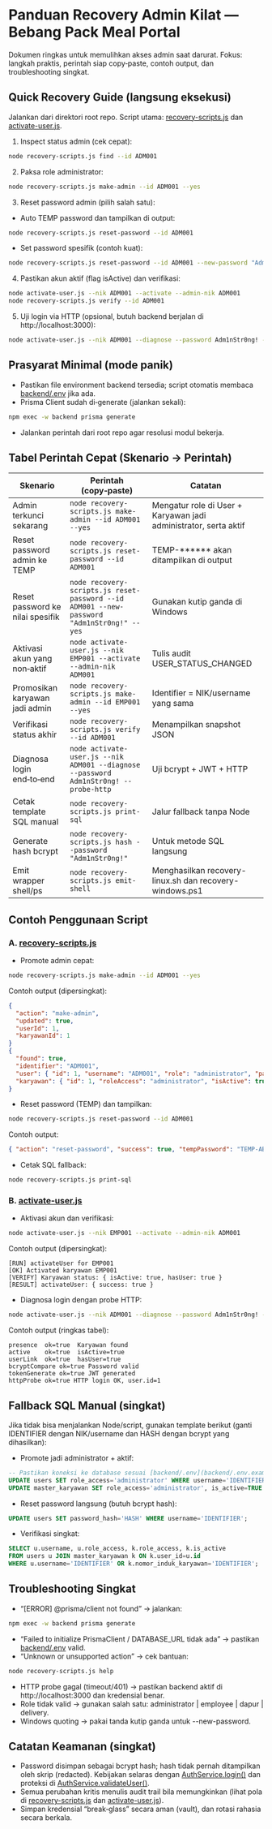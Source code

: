 # Panduan Recovery Admin Kilat — Bebang Pack Meal Portal
Dokumen ringkas untuk memulihkan akses admin saat darurat. Fokus: langkah praktis, perintah siap copy‑paste, contoh output, dan troubleshooting singkat.

## Quick Recovery Guide (langsung eksekusi)
Jalankan dari direktori root repo. Script utama: [recovery-scripts.js](recovery-scripts.js:1) dan [activate-user.js](activate-user.js:1).

1) Inspect status admin (cek cepat):
```bash
node recovery-scripts.js find --id ADM001
```

2) Paksa role administrator:
```bash
node recovery-scripts.js make-admin --id ADM001 --yes
```

3) Reset password admin (pilih salah satu):
- Auto TEMP password dan tampilkan di output:
```bash
node recovery-scripts.js reset-password --id ADM001
```
- Set password spesifik (contoh kuat):
```bash
node recovery-scripts.js reset-password --id ADM001 --new-password "Adm1nStr0ng!" --yes
```

4) Pastikan akun aktif (flag isActive) dan verifikasi:
```bash
node activate-user.js --nik ADM001 --activate --admin-nik ADM001
node recovery-scripts.js verify --id ADM001
```

5) Uji login via HTTP (opsional, butuh backend berjalan di http://localhost:3000):
```bash
node activate-user.js --nik ADM001 --diagnose --password Adm1nStr0ng! --probe-http
```

## Prasyarat Minimal (mode panik)
- Pastikan file environment backend tersedia; script otomatis membaca [backend/.env](backend/.env.example:1) jika ada.
- Prisma Client sudah di‑generate (jalankan sekali): 
```bash
npm exec -w backend prisma generate
```
- Jalankan perintah dari root repo agar resolusi modul bekerja.

## Tabel Perintah Cepat (Skenario → Perintah)
| Skenario | Perintah (copy‑paste) | Catatan |
|---|---|---|
| Admin terkunci sekarang | `node recovery-scripts.js make-admin --id ADM001 --yes` | Mengatur role di User + Karyawan jadi administrator, serta aktif |
| Reset password admin ke TEMP | `node recovery-scripts.js reset-password --id ADM001` | TEMP-****** akan ditampilkan di output |
| Reset password ke nilai spesifik | `node recovery-scripts.js reset-password --id ADM001 --new-password "Adm1nStr0ng!" --yes` | Gunakan kutip ganda di Windows |
| Aktivasi akun yang non‑aktif | `node activate-user.js --nik EMP001 --activate --admin-nik ADM001` | Tulis audit USER_STATUS_CHANGED |
| Promosikan karyawan jadi admin | `node recovery-scripts.js make-admin --id EMP001 --yes` | Identifier = NIK/username yang sama |
| Verifikasi status akhir | `node recovery-scripts.js verify --id ADM001` | Menampilkan snapshot JSON |
| Diagnosa login end‑to‑end | `node activate-user.js --nik ADM001 --diagnose --password Adm1nStr0ng! --probe-http` | Uji bcrypt + JWT + HTTP |
| Cetak template SQL manual | `node recovery-scripts.js print-sql` | Jalur fallback tanpa Node |
| Generate hash bcrypt | `node recovery-scripts.js hash --password "Adm1nStr0ng!"` | Untuk metode SQL langsung |
| Emit wrapper shell/ps | `node recovery-scripts.js emit-shell` | Menghasilkan recovery-linux.sh dan recovery-windows.ps1 |

## Contoh Penggunaan Script

### A. [recovery-scripts.js](recovery-scripts.js:1)
- Promote admin cepat:
```bash
node recovery-scripts.js make-admin --id ADM001 --yes
```
Contoh output (dipersingkat):
```json
{
  "action": "make-admin",
  "updated": true,
  "userId": 1,
  "karyawanId": 1
}
{
  "found": true,
  "identifier": "ADM001",
  "user": { "id": 1, "username": "ADM001", "role": "administrator", "passwordHash": "<redacted>" },
  "karyawan": { "id": 1, "roleAccess": "administrator", "isActive": true }
}
```

- Reset password (TEMP) dan tampilkan:
```bash
node recovery-scripts.js reset-password --id ADM001
```
Contoh output:
```json
{ "action": "reset-password", "success": true, "tempPassword": "TEMP-ABC234" }
```

- Cetak SQL fallback:
```bash
node recovery-scripts.js print-sql
```

### B. [activate-user.js](activate-user.js:1)
- Aktivasi akun dan verifikasi:
```bash
node activate-user.js --nik EMP001 --activate --admin-nik ADM001
```
Contoh output (dipersingkat):
```text
[RUN] activateUser for EMP001
[OK] Activated karyawan EMP001
[VERIFY] Karyawan status: { isActive: true, hasUser: true }
[RESULT] activateUser: { success: true }
```

- Diagnosa login dengan probe HTTP:
```bash
node activate-user.js --nik ADM001 --diagnose --password Adm1nStr0ng! --probe-http
```
Contoh output (ringkas tabel):
```text
presence  ok=true  Karyawan found
active    ok=true  isActive=true
userLink  ok=true  hasUser=true
bcryptCompare ok=true Password valid
tokenGenerate ok=true JWT generated
httpProbe ok=true HTTP login OK, user.id=1
```

## Fallback SQL Manual (singkat)
Jika tidak bisa menjalankan Node/script, gunakan template berikut (ganti IDENTIFIER dengan NIK/username dan HASH dengan bcrypt yang dihasilkan):

- Promote jadi administrator + aktif:
```sql
-- Pastikan koneksi ke database sesuai [backend/.env](backend/.env.example:1)
UPDATE users SET role_access='administrator' WHERE username='IDENTIFIER';
UPDATE master_karyawan SET role_access='administrator', is_active=TRUE WHERE nomor_induk_karyawan='IDENTIFIER';
```

- Reset password langsung (butuh bcrypt hash):
```sql
UPDATE users SET password_hash='HASH' WHERE username='IDENTIFIER';
```

- Verifikasi singkat:
```sql
SELECT u.username, u.role_access, k.role_access, k.is_active
FROM users u JOIN master_karyawan k ON k.user_id=u.id
WHERE u.username='IDENTIFIER' OR k.nomor_induk_karyawan='IDENTIFIER';
```

## Troubleshooting Singkat
- “[ERROR] @prisma/client not found” → jalankan: 
```bash
npm exec -w backend prisma generate
```
- “Failed to initialize PrismaClient / DATABASE_URL tidak ada” → pastikan [backend/.env](backend/.env.example:1) valid.
- “Unknown or unsupported action” → cek bantuan:
```bash
node recovery-scripts.js help
```
- HTTP probe gagal (timeout/401) → pastikan backend aktif di http://localhost:3000 dan kredensial benar.
- Role tidak valid → gunakan salah satu: administrator | employee | dapur | delivery.
- Windows quoting → pakai tanda kutip ganda untuk --new-password.

## Catatan Keamanan (singkat)
- Password disimpan sebagai bcrypt hash; hash tidak pernah ditampilkan oleh skrip (redacted). Kebijakan selaras dengan [AuthService.login()](backend/src/auth/auth.service.ts:123) dan proteksi di [AuthService.validateUser()](backend/src/auth/auth.service.ts:87).
- Semua perubahan kritis menulis audit trail bila memungkinkan (lihat pola di [recovery-scripts.js](recovery-scripts.js:289) dan [activate-user.js](activate-user.js:154)).
- Simpan kredensial “break‑glass” secara aman (vault), dan rotasi rahasia secara berkala.